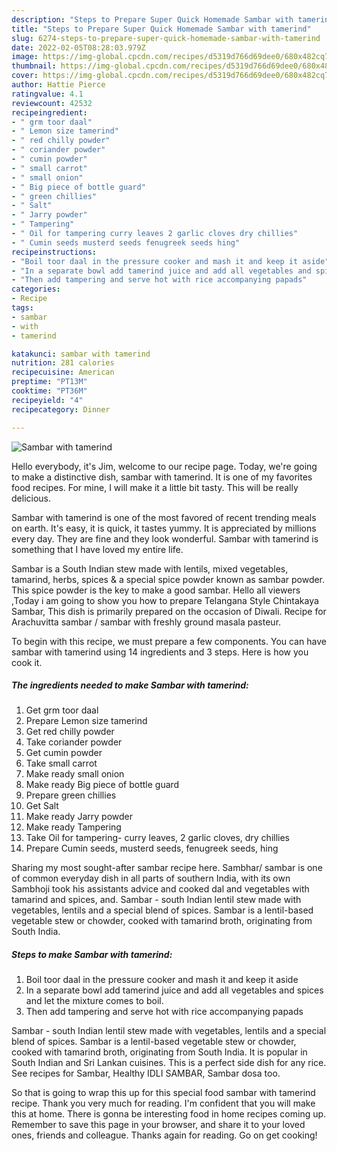 ```yaml
---
description: "Steps to Prepare Super Quick Homemade Sambar with tamerind"
title: "Steps to Prepare Super Quick Homemade Sambar with tamerind"
slug: 6274-steps-to-prepare-super-quick-homemade-sambar-with-tamerind
date: 2022-02-05T08:28:03.979Z
image: https://img-global.cpcdn.com/recipes/d5319d766d69dee0/680x482cq70/sambar-with-tamerind-recipe-main-photo.jpg
thumbnail: https://img-global.cpcdn.com/recipes/d5319d766d69dee0/680x482cq70/sambar-with-tamerind-recipe-main-photo.jpg
cover: https://img-global.cpcdn.com/recipes/d5319d766d69dee0/680x482cq70/sambar-with-tamerind-recipe-main-photo.jpg
author: Hattie Pierce
ratingvalue: 4.1
reviewcount: 42532
recipeingredient:
- " grm toor daal"
- " Lemon size tamerind"
- " red chilly powder"
- " coriander powder"
- " cumin powder"
- " small carrot"
- " small onion"
- " Big piece of bottle guard"
- " green chillies"
- " Salt"
- " Jarry powder"
- " Tampering"
- " Oil for tampering curry leaves 2 garlic cloves dry chillies"
- " Cumin seeds musterd seeds fenugreek seeds hing"
recipeinstructions:
- "Boil toor daal in the pressure cooker and mash it and keep it aside"
- "In a separate bowl add tamerind juice and add all vegetables and spices and let the mixture comes to boil."
- "Then add tampering and serve hot with rice accompanying papads"
categories:
- Recipe
tags:
- sambar
- with
- tamerind

katakunci: sambar with tamerind 
nutrition: 281 calories
recipecuisine: American
preptime: "PT13M"
cooktime: "PT36M"
recipeyield: "4"
recipecategory: Dinner

---
```



![Sambar with tamerind](https://img-global.cpcdn.com/recipes/d5319d766d69dee0/680x482cq70/sambar-with-tamerind-recipe-main-photo.jpg)

Hello everybody, it's Jim, welcome to our recipe page. Today, we're going to make a distinctive dish, sambar with tamerind. It is one of my favorites food recipes. For mine, I will make it a little bit tasty. This will be really delicious.

Sambar with tamerind is one of the most favored of recent trending meals on earth. It's easy, it is quick, it tastes yummy. It is appreciated by millions every day. They are fine and they look wonderful. Sambar with tamerind is something that I have loved my entire life.

Sambar is a South Indian stew made with lentils, mixed vegetables, tamarind, herbs, spices &amp; a special spice powder known as sambar powder. This spice powder is the key to make a good sambar. Hello all viewers ,Today i am going to show you how to prepare Telangana Style Chintakaya Sambar, This dish is primarily prepared on the occasion of Diwali. Recipe for Arachuvitta sambar / sambar with freshly ground masala pasteur.


To begin with this recipe, we must prepare a few components. You can have sambar with tamerind using 14 ingredients and 3 steps. Here is how you cook it.

<!--inarticleads1-->

##### The ingredients needed to make Sambar with tamerind:

1. Get  grm toor daal
1. Prepare  Lemon size tamerind
1. Get  red chilly powder
1. Take  coriander powder
1. Get  cumin powder
1. Take  small carrot
1. Make ready  small onion
1. Make ready  Big piece of bottle guard
1. Prepare  green chillies
1. Get  Salt
1. Make ready  Jarry powder
1. Make ready  Tampering
1. Take  Oil for tampering- curry leaves, 2 garlic cloves, dry chillies
1. Prepare  Cumin seeds, musterd seeds, fenugreek seeds, hing


Sharing my most sought-after sambar recipe here. Sambhar/ sambar is one of common everyday dish in all parts of southern India, with its own Sambhoji took his assistants advice and cooked dal and vegetables with tamarind and spices, and. Sambar - south Indian lentil stew made with vegetables, lentils and a special blend of spices. Sambar is a lentil-based vegetable stew or chowder, cooked with tamarind broth, originating from South India. 

<!--inarticleads2-->

##### Steps to make Sambar with tamerind:

1. Boil toor daal in the pressure cooker and mash it and keep it aside
1. In a separate bowl add tamerind juice and add all vegetables and spices and let the mixture comes to boil.
1. Then add tampering and serve hot with rice accompanying papads


Sambar - south Indian lentil stew made with vegetables, lentils and a special blend of spices. Sambar is a lentil-based vegetable stew or chowder, cooked with tamarind broth, originating from South India. It is popular in South Indian and Sri Lankan cuisines. This is a perfect side dish for any rice. See recipes for Sambar, Healthy IDLI SAMBAR, Sambar dosa too. 

So that is going to wrap this up for this special food sambar with tamerind recipe. Thank you very much for reading. I'm confident that you will make this at home. There is gonna be interesting food in home recipes coming up. Remember to save this page in your browser, and share it to your loved ones, friends and colleague. Thanks again for reading. Go on get cooking!
